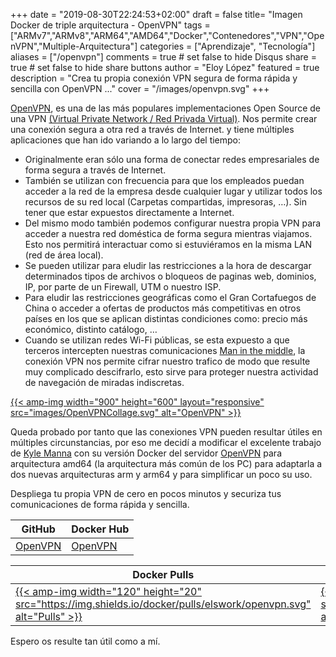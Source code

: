 +++
date = "2019-08-30T22:24:53+02:00"
draft = false
title= "Imagen Docker de triple arquitectura - OpenVPN"
tags = ["ARMv7","ARMv8","ARM64","AMD64","Docker","Contenedores","VPN","OpenVPN","Multiple-Arquitectura"]
categories = ["Aprendizaje", "Tecnología"]
aliases = ["/openvpn"]
comments = true	# set false to hide Disqus
share = true	# set false to hide share buttons
author = "Eloy López"
featured = true
description = "Crea tu propia conexión VPN segura de forma rápida y sencilla con OpenVPN ..."
cover = "/images/openvpn.svg"
+++

[OpenVPN](https://openvpn.net/), es una de las más populares implementaciones Open Source de una VPN [(Virtual Private Network / Red Privada Virtual)](https://es.wikipedia.org/wiki/Red_privada_virtual). Nos permite crear una conexión segura a otra red a través de Internet. y tiene múltiples aplicaciones que han ido variando a lo largo del tiempo:

 - Originalmente eran sólo una forma de conectar redes empresariales de forma segura a través de Internet.
 - También se utilizan con frecuencia para que los empleados puedan acceder a la red de la empresa desde cualquier lugar y utilizar todos los recursos de su red local (Carpetas compartidas, impresoras, …). Sin tener que estar expuestos directamente a Internet.
 - Del mismo modo también podemos configurar nuestra propia VPN para acceder a nuestra red doméstica de forma segura mientras viajamos. Esto nos permitirá interactuar como si estuviéramos en la misma LAN (red de área local).
 - Se pueden utilizar para eludir las restricciones a la hora de descargar determinados tipos de archivos o bloqueos de paginas web, dominios, IP, por parte de un Firewall, UTM o nuestro ISP.
 - Para eludir las restricciones geográficas como el Gran Cortafuegos de China o acceder a ofertas de productos más competitivas en otros países en los que se aplican distintas condiciones como: precio más económico, distinto catálogo, …
 - Cuando se utilizan redes Wi-Fi públicas, se esta expuesto a que terceros intercepten nuestras comunicaciones [Man in the middle](https://es.wikipedia.org/wiki/Ataque_de_intermediario), la conexión VPN nos permite cifrar nuestro trafico de modo que resulte muy complicado descifrarlo, esto sirve para proteger nuestra actividad de navegación de miradas indiscretas. 


[{{< amp-img width="900" height="600" layout="responsive" src="images/OpenVPNCollage.svg" alt="OpenVPN" >}}](https://openvpn.net)

Queda probado por tanto que las conexiones VPN pueden resultar útiles en múltiples circunstancias, por eso me decidí a modificar el excelente trabajo de [Kyle Manna](https://github.com/kylemanna/docker-openvpn) con su versión Docker del servidor [OpenVPN](https://openvpn.net/) para arquitectura amd64 (la arquitectura más común de los PC) para adaptarla a dos nuevas arquitecturas arm y arm64 y para simplificar un poco su uso.

Despliega tu propia VPN de cero en pocos minutos y securiza tus comunicaciones de forma rápida y sencilla.

| GitHub | Docker Hub |
| --- | --- |
| [OpenVPN](https://github.com/DeftWork/openvpn) | [OpenVPN](https://hub.docker.com/r/elswork/openvpn "elswork/openvpn on Docker Hub") |

| Docker Pulls | Docker Stars | Size/Layers |
| --- | --- | --- |
| [{{< amp-img width="120" height="20" src="https://img.shields.io/docker/pulls/elswork/openvpn.svg" alt="Pulls" >}}](https://hub.docker.com/r/elswork/openvpn "openvpn on Docker Hub") | [{{< amp-img width="120" height="20" src="https://img.shields.io/docker/stars/elswork/openvpn.svg" alt="Stars" >}}](https://hub.docker.com/r/elswork/openvpn "OpenVPN on Docker Hub") | [{{< amp-img width="120" height="20" src="https://images.microbadger.com/badges/image/elswork/openvpn.svg" alt="Badges" >}}](https://microbadger.com/images/elswork/openvpn "OpenVPN on microbadger.com") |


Espero os resulte tan útil como a mí.
